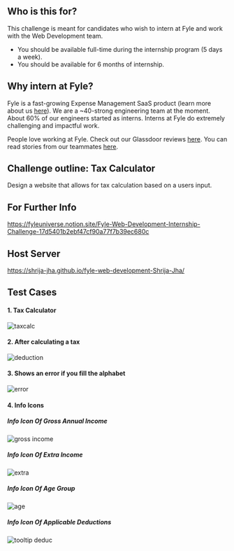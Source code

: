 ## **Who is this for?**

This challenge is meant for candidates who wish to intern at Fyle and work with the Web Development team.

- You should be available full-time during the internship program (5 days a week).
- You should be available for 6 months of internship.

## **Why intern at Fyle?**

Fyle is a fast-growing Expense Management SaaS product (learn more about us [here](https://www.fylehq.com)). We are a ~40-strong engineering team at the moment. About 60% of our engineers started as interns. Interns at Fyle do extremely challenging and impactful work.

People love working at Fyle. Check out our Glassdoor reviews [here](https://www.glassdoor.co.in/Reviews/Fyle-Reviews-E1723235.htm). You can read stories from our teammates [here](https://stories.fylehq.com/).

## Challenge outline: Tax Calculator

Design a website that allows for tax calculation based on a users input.

## 
## For Further Info
https://fyleuniverse.notion.site/Fyle-Web-Development-Internship-Challenge-17d5401b2ebf47cf90a77f7b39ec680c

## Host Server
https://shrija-jha.github.io/fyle-web-development-Shrija-Jha/

## Test Cases

#### 1. Tax Calculator
![taxcalc](https://github.com/shrija-jha/fyle-web-development-Shrija-Jha/assets/153726869/bd76579d-5b4f-4a89-b28a-da84451d51fc)


#### 2. After calculating a tax
![deduction](https://github.com/shrija-jha/fyle-web-development-Shrija-Jha/assets/153726869/1819a654-38b2-4255-a10b-e6b836ce92a0)


#### 3. Shows an error if you fill the alphabet
![error](https://github.com/shrija-jha/fyle-web-development-Shrija-Jha/assets/153726869/3090693c-0c94-4179-821d-dede79116863)


#### 4. Info Icons
##### Info Icon Of Gross Annual Income
![gross income](https://github.com/shrija-jha/fyle-web-development-Shrija-Jha/assets/153726869/38e3609b-e22d-4e02-89e8-9772ac19b269)


##### Info Icon Of Extra Income
![extra](https://github.com/shrija-jha/fyle-web-development-Shrija-Jha/assets/153726869/2087173e-ce9e-4e86-805c-7935f254114a)


##### Info Icon Of Age Group
![age](https://github.com/shrija-jha/fyle-web-development-Shrija-Jha/assets/153726869/9c13913d-9bce-460a-b0eb-38137d95ccac)


##### Info Icon Of Applicable Deductions
![tooltip  deduc](https://github.com/shrija-jha/fyle-web-development-Shrija-Jha/assets/153726869/f450d504-e32b-46ee-ae3e-0d0fdd81540a)

